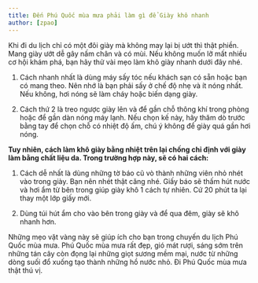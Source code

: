 ```yaml
---
title: Đến Phú Quốc mùa mưa phải làm gì để Giày khô nhanh
author: [zpao]
---
```


Khi đi du lịch chỉ có một đôi giày mà không may lại bị ướt thì thật phiền. Mang giày ướt dễ gây nấm chân và có mùi. Nếu không muốn lỡ mất nhiều cơ hội khám phá, bạn hãy thử vài mẹo làm khô giày nhanh dưới đây nhé.

1. Cách nhanh nhất là dùng máy sấy tóc nếu khách sạn có sẵn hoặc bạn có mang theo. Nên nhớ là bạn phải sấy ở chế độ nhẹ và ít nóng nhất. Nếu không, hơi nóng sẽ làm cháy hoặc biến dạng giày.

2. Cách thứ 2 là treo ngược giày lên và để gần chỗ thông khí trong phòng hoặc để gần dàn nóng máy lạnh. Nếu chọn kế này, hãy thăm dò trước bằng tay để chọn chỗ có nhiệt độ ấm, chú ý không để giày quá gần hơi nóng.

**Tuy nhiên, cách làm khô giày bằng nhiệt trên lại chống chỉ định với giày làm bằng chất liệu da. Trong trường hợp này, sẽ có hai cách:**

1. Cách dễ nhất là dùng những tờ báo cũ vò thành những viên nhỏ nhét vào trong giày. Bạn nên nhét thật căng nhé. Giấy báo sẽ thấm hút nước và hơi ẩm từ bên trong giúp giày khô 1 cách tự nhiên. Cứ 20 phút ta lại thay một lớp giấy mới.

2. Dùng túi hút ẩm cho vào bên trong giày và để qua đêm, giày sẽ khô nhanh hơn.

Những mẹo vặt vàng này sẽ giúp ích cho bạn trong chuyến du lịch Phú Quốc mùa mưa. Phú Quốc mùa mưa rất đẹp, gió mát rượi, sáng sớm trên những tán cây còn đọng lại những giọt sương mềm mại, nước từ những dòng suối đổ xuống tạo thành những hồ nước nhỏ. Đi Phú Quốc mùa mưa thật thú vị.
